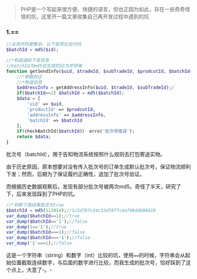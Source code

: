 > PHP是一个写起来很方便、快捷的语言，但也正因为如此，存在一些奇奇怪怪的坑，这里开一篇文章收集自己再开发过程中遇到的坑

### 1.==

```php
//业务代码更繁杂，以下是简化后代码
$batchId = md5($id);

//*构造通知下发信息
//batchId为md5后生成的32为字符串
function getSendInfo($uid, $tradeId, $subTradeId, $prodcutId, $batchId=1){
    //*参数验证
    //*构造信息
    $addressInfo = getAddressInfo($uid, $tradeId, $subTradeId);/
    if($batchId==1) $batchId = md5($batchId);
    $data = [
        'uid' => $uid,
        'productId' => $prodcutId,
        'addressInfo' => $addressInfo,
        'batchId' => $batchId
    ];
    if(checkBatchId($batchId)） erro('批次号错误'); 
    return $data;
}
```

批次号（batchId），用于告知物流系统按照什么规则去打包寄送实物。

由于历史原因，原本想要对没有传入批次号的订单生成默认批次号，保证物流顺利下发；然而，后期为了保证履约正确性，追加了批次号验证。

而根据历史数据观察后，发现有部分批次号被两次md5。奇怪了半天，研究了下，后来发现踩到了PHP的坑。

```php
//*判断下面结果是否为true
$batchId = md5(112014);//1c5d78fc34c33df8f7c4af48ddb98618
var_dump($batchId==1);//true
var_dump($batchId=='1');//false
var_dump(1=='1');//true
var_dump($batchId===1);//false
var_dump($batchId==='1');//false
var_dump('1'===1);//false
```

这是一个字符串（string）和数字（int）比较的坑，使用`==`的时候，字符串会从起始位置截取连续数字，与后面的数字进行比较，而我生成的批次号，恰好踩到了这个点上，大意了-。-